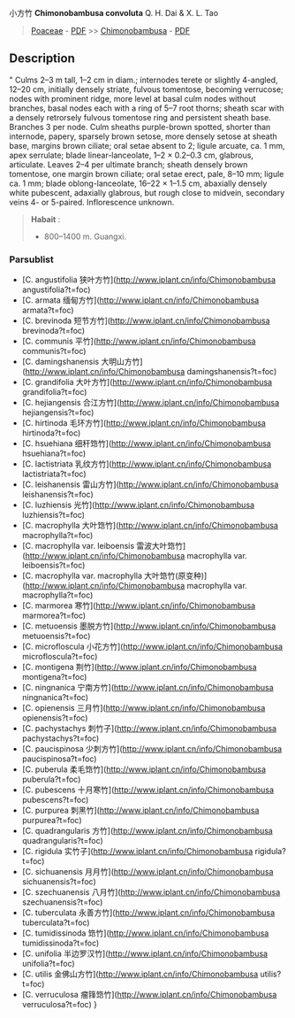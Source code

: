 小方竹 **Chimonobambusa convoluta** Q. H. Dai & X. L. Tao

> [Poaceae](http://www.iplant.cn/info/Poaceae?t=foc) - [PDF](http://www.iplant.cn/foc/pdf/Poaceae.pdf) >> [Chimonobambusa](http://www.iplant.cn/info/Chimonobambusa?t=foc) - [PDF](http://www.iplant.cn/foc/pdf/Chimonobambusa.pdf)

## Description
 "
Culms 2–3 m tall, 1–2 cm in diam.; internodes terete or slightly 4-angled, 12–20 cm, initially densely striate, fulvous tomentose, becoming verrucose; nodes with prominent ridge, more level at basal culm nodes without branches, basal nodes each with a ring of 5–7 root thorns; sheath scar with a densely retrorsely fulvous tomentose ring and persistent sheath base. Branches 3 per node. Culm sheaths purple-brown spotted, shorter than internode, papery, sparsely brown setose, more densely setose at sheath base, margins brown ciliate; oral setae absent to 2; ligule arcuate, ca. 1 mm, apex serrulate; blade linear-lanceolate, 1–2 × 0.2–0.3 cm, glabrous, articulate. Leaves 2–4 per ultimate branch; sheath densely brown tomentose, one margin brown ciliate; oral setae erect, pale, 8–10 mm; ligule ca. 1 mm; blade oblong-lanceolate, 16–22 × 1–1.5 cm, abaxially densely white pubescent, adaxially glabrous, but rough close to midvein, secondary veins 4- or 5-paired. Inflorescence unknown.

> **Habait** : 
>* 800–1400 m. Guangxi.

### Parsublist

* [C.  angustifolia  狭叶方竹](http://www.iplant.cn/info/Chimonobambusa angustifolia?t=foc)
* [C.  armata  缅甸方竹](http://www.iplant.cn/info/Chimonobambusa armata?t=foc)
* [C.  brevinoda  短节方竹](http://www.iplant.cn/info/Chimonobambusa brevinoda?t=foc)
* [C.  communis  平竹](http://www.iplant.cn/info/Chimonobambusa communis?t=foc)
* [C.  damingshanensis  大明山方竹](http://www.iplant.cn/info/Chimonobambusa damingshanensis?t=foc)
* [C.  grandifolia  大叶方竹](http://www.iplant.cn/info/Chimonobambusa grandifolia?t=foc)
* [C.  hejiangensis  合江方竹](http://www.iplant.cn/info/Chimonobambusa hejiangensis?t=foc)
* [C.  hirtinoda  毛环方竹](http://www.iplant.cn/info/Chimonobambusa hirtinoda?t=foc)
* [C.  hsuehiana  细秆筇竹](http://www.iplant.cn/info/Chimonobambusa hsuehiana?t=foc)
* [C.  lactistriata  乳纹方竹](http://www.iplant.cn/info/Chimonobambusa lactistriata?t=foc)
* [C.  leishanensis  雷山方竹](http://www.iplant.cn/info/Chimonobambusa leishanensis?t=foc)
* [C.  luzhiensis  光竹](http://www.iplant.cn/info/Chimonobambusa luzhiensis?t=foc)
* [C.  macrophylla  大叶筇竹](http://www.iplant.cn/info/Chimonobambusa macrophylla?t=foc)
* [C.  macrophylla var. leiboensis  雷波大叶筇竹](http://www.iplant.cn/info/Chimonobambusa macrophylla var. leiboensis?t=foc)
* [C.  macrophylla var. macrophylla  大叶筇竹(原变种)](http://www.iplant.cn/info/Chimonobambusa macrophylla var. macrophylla?t=foc)
* [C.  marmorea  寒竹](http://www.iplant.cn/info/Chimonobambusa marmorea?t=foc)
* [C.  metuoensis  墨脱方竹](http://www.iplant.cn/info/Chimonobambusa metuoensis?t=foc)
* [C.  microfloscula  小花方竹](http://www.iplant.cn/info/Chimonobambusa microfloscula?t=foc)
* [C.  montigena  荆竹](http://www.iplant.cn/info/Chimonobambusa montigena?t=foc)
* [C.  ningnanica  宁南方竹](http://www.iplant.cn/info/Chimonobambusa ningnanica?t=foc)
* [C.  opienensis  三月竹](http://www.iplant.cn/info/Chimonobambusa opienensis?t=foc)
* [C.  pachystachys  刺竹子](http://www.iplant.cn/info/Chimonobambusa pachystachys?t=foc)
* [C.  paucispinosa  少刺方竹](http://www.iplant.cn/info/Chimonobambusa paucispinosa?t=foc)
* [C.  puberula  柔毛筇竹](http://www.iplant.cn/info/Chimonobambusa puberula?t=foc)
* [C.  pubescens  十月寒竹](http://www.iplant.cn/info/Chimonobambusa pubescens?t=foc)
* [C.  purpurea  刺黑竹](http://www.iplant.cn/info/Chimonobambusa purpurea?t=foc)
* [C.  quadrangularis  方竹](http://www.iplant.cn/info/Chimonobambusa quadrangularis?t=foc)
* [C.  rigidula  实竹子](http://www.iplant.cn/info/Chimonobambusa rigidula?t=foc)
* [C.  sichuanensis  月月竹](http://www.iplant.cn/info/Chimonobambusa sichuanensis?t=foc)
* [C.  szechuanensis  八月竹](http://www.iplant.cn/info/Chimonobambusa szechuanensis?t=foc)
* [C.  tuberculata  永善方竹](http://www.iplant.cn/info/Chimonobambusa tuberculata?t=foc)
* [C.  tumidissinoda  筇竹](http://www.iplant.cn/info/Chimonobambusa tumidissinoda?t=foc)
* [C.  unifolia  半边罗汉竹](http://www.iplant.cn/info/Chimonobambusa unifolia?t=foc)
* [C.  utilis  金佛山方竹](http://www.iplant.cn/info/Chimonobambusa utilis?t=foc)
* [C.  verruculosa  瘤箨筇竹](http://www.iplant.cn/info/Chimonobambusa verruculosa?t=foc)
}